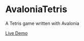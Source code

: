 # AvaloniaTetris
A Tetris game written with Avalonia

[Live Demo](https://AvaloniaTetris.netlify.app)